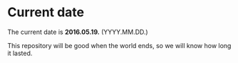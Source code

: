 # Current date

The current date is **2016.05.19.** (YYYY.MM.DD.)

This repository will be good when the world ends, so we will know how long it lasted.